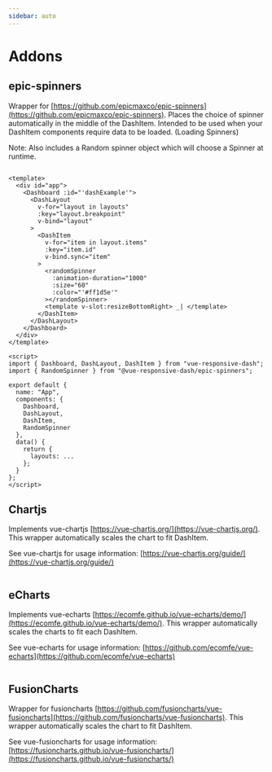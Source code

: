 ```yaml
---
sidebar: auto
---
```


# Addons

## epic-spinners

Wrapper for [https://github.com/epicmaxco/epic-spinners](https://github.com/epicmaxco/epic-spinners).
Places the choice of spinner automatically in the middle of the DashItem.
Intended to be used when your DashItem components require data to be loaded. (Loading Spinners)

Note: Also includes a Random spinner object which will choose a Spinner at runtime.

```vue

<template>
  <div id="app">
    <Dashboard :id="'dashExample'">
      <DashLayout
        v-for="layout in layouts"
        :key="layout.breakpoint"
        v-bind="layout"
      >
        <DashItem
          v-for="item in layout.items"
          :key="item.id"
          v-bind.sync="item"
        >
          <randomSpinner
            :animation-duration="1000"
            :size="60"
            :color="'#ff1d5e'"
          ></randomSpinner>
          <template v-slot:resizeBottomRight> _| </template>
        </DashItem>
      </DashLayout>
    </Dashboard>
  </div>
</template>

<script>
import { Dashboard, DashLayout, DashItem } from "vue-responsive-dash";
import { RandomSpinner } from "@vue-responsive-dash/epic-spinners";

export default {
  name: "App",
  components: {
    Dashboard,
    DashLayout,
    DashItem,
    RandomSpinner
  },
  data() {
    return {
      layouts: ...
    };
  }
};
</script>

```


## Chartjs

Implements vue-chartjs [https://vue-chartjs.org/](https://vue-chartjs.org/).
This wrapper automatically scales the chart to fit DashItem. 

See vue-chartjs for usage information: [https://vue-chartjs.org/guide/](https://vue-chartjs.org/guide/)

```vue

```

## eCharts

Implements vue-echarts [https://ecomfe.github.io/vue-echarts/demo/](https://ecomfe.github.io/vue-echarts/demo/).
This wrapper automatically scales the charts to fit each DashItem. 

See vue-echarts for usage information: [https://github.com/ecomfe/vue-echarts](https://github.com/ecomfe/vue-echarts)

```vue

```

## FusionCharts

Wrapper for fusioncharts [https://github.com/fusioncharts/vue-fusioncharts](https://github.com/fusioncharts/vue-fusioncharts).
This wrapper automatically scales the chart to fit DashItem. 

See vue-fusioncharts for usage information: [https://fusioncharts.github.io/vue-fusioncharts/](https://fusioncharts.github.io/vue-fusioncharts/)

```vue

```

